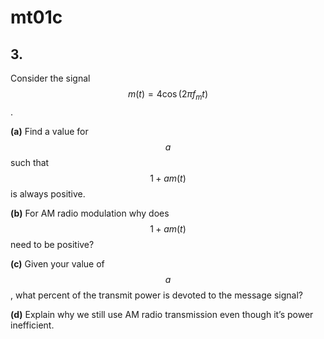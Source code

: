 # mt01c

## 3.
Consider the signal $$m(t)=4\cos{(2\pi{f}_mt)}$$.

**(a)** Find a value for $$a$$ such that $$1+am(t)$$ is always positive.

**(b)** For AM radio modulation why does $$1+am(t)$$ need to be positive?

**(c)** Given your value of $$a$$, what percent of the transmit power is devoted to the message signal?

**(d)** Explain why we still use AM radio transmission even though it’s power inefficient.

